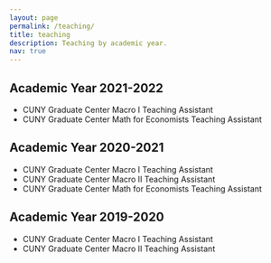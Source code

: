 ```yaml
---
layout: page
permalink: /teaching/
title: teaching
description: Teaching by academic year.
nav: true
---
```


## Academic Year 2021-2022
* CUNY Graduate Center Macro I Teaching Assistant
* CUNY Graduate Center Math for Economists Teaching Assistant

## Academic Year 2020-2021
* CUNY Graduate Center Macro I Teaching Assistant
* CUNY Graduate Center Macro II Teaching Assistant
* CUNY Graduate Center Math for Economists Teaching Assistant

## Academic Year 2019-2020
* CUNY Graduate Center Macro I Teaching Assistant
* CUNY Graduate Center Macro II Teaching Assistant
